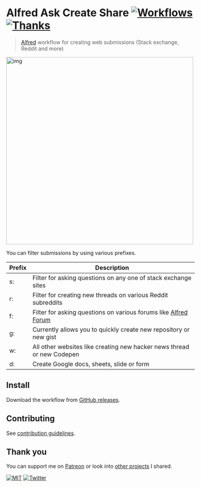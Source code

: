 # Alfred Ask Create Share [![Workflows](https://img.shields.io/badge/-more%20workflows-0a0a0a.svg?style=flat&colorA=0a0a0a)](https://github.com/learn-anything/alfred-workflows#readme) [![Thanks](http://bit.ly/saythankss)](https://patreon.com/nikitavoloboev)

> [Alfred](https://www.alfredapp.com/) workflow for creating web submissions (Stack exchange, Reddit and more)

<img src="https://i.imgur.com/ZNn8uZj.png" width="500" alt="img">

You can filter submissions by using various prefixes.

| Prefix | Description                                                                                     |
| ------ | ----------------------------------------------------------------------------------------------- |
| s:     | Filter for asking questions on any one of stack exchange sites                                  |
| r:     | Filter for creating new threads on various Reddit subreddits                                    |
| f:     | Filter for asking questions on various forums like [Alfred Forum](https://www.alfredforum.com/) |
| g:     | Currently allows you to quickly create new repository or new gist                               |
| w:     | All other websites like creating new hacker news thread or new Codepen                          |
| d:     | Create Google docs, sheets, slide or form                                                       |

## Install

Download the workflow from [GitHub releases](../../releases/latest).

## Contributing

See [contribution guidelines](CONTRIBUTING.md#readme).

## Thank you

You can support me on [Patreon](https://www.patreon.com/nikitavoloboev) or look into [other projects](https://nikitavoloboev.xyz/projects) I shared.

[![MIT](https://img.shields.io/badge/license-MIT-0a0a0a.svg?style=flat&colorA=0a0a0a)](LICENSE) [![Twitter](http://bit.ly/nikitweet)](https://twitter.com/nikitavoloboev)
